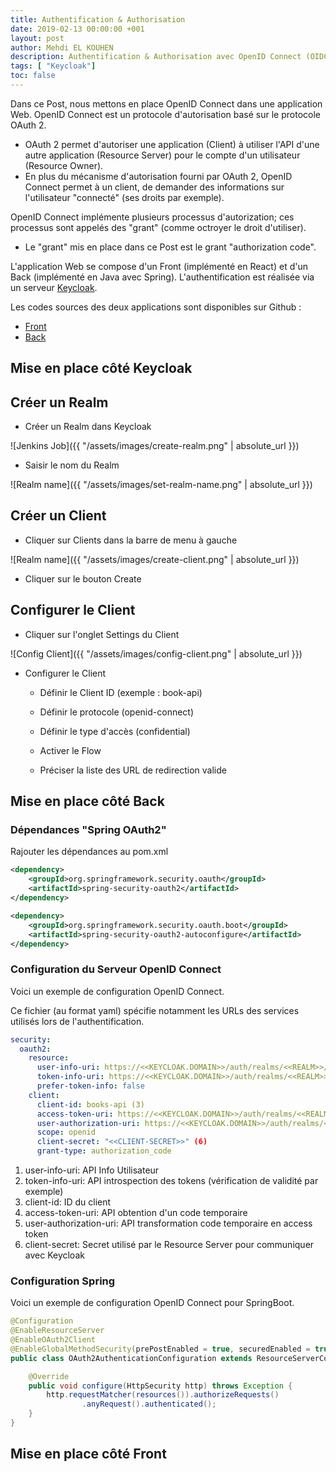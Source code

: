 ```yaml
---
title: Authentification & Authorisation
date: 2019-02-13 00:00:00 +001
layout: post
author: Mehdi EL KOUHEN
description: Authentification & Authorisation avec OpenID Connect (OIDC)
tags: [ "Keycloak"]
toc: false
---
```


Dans ce Post, nous mettons en place OpenID Connect dans une application Web. OpenID Connect est un protocole d'autorisation basé sur le protocole OAuth 2.

* OAuth 2 permet d'autoriser une application (Client) à utiliser l'API d'une autre application (Resource Server) pour le compte d'un utilisateur (Resource Owner).
* En plus du mécanisme d'autorisation fourni par OAuth 2, OpenID Connect permet à un client, de demander des informations sur l'utilisateur "connecté" (ses droits par exemple).

OpenID Connect implémente plusieurs processus d'autorization; ces processus sont appelés des "grant" (comme octroyer le droit d'utiliser).

* Le "grant" mis en place dans ce Post est le grant "authorization code".

L'application Web se compose d'un Front (implémenté en React) et d'un Back (implémenté en Java avec Spring). L'authentification est réalisée via un serveur [Keycloak](https://www.keycloak.org/).

Les codes sources des deux applications sont disponibles sur Github :

* [Front](https://github.com/SofteamOuest-Opus/books-gui)
* [Back](https://github.com/SofteamOuest-Opus/books-api)

## Mise en place côté Keycloak

## Créer un Realm

* Créer un Realm dans Keycloak

![Jenkins Job]({{ "/assets/images/create-realm.png" | absolute_url }})

* Saisir le nom du Realm 

![Realm name]({{ "/assets/images/set-realm-name.png" | absolute_url }})

## Créer un Client

* Cliquer sur Clients dans la barre de menu à gauche

![Realm name]({{ "/assets/images/create-client.png" | absolute_url }})

* Cliquer sur le bouton Create

## Configurer le Client

* Cliquer sur l'onglet Settings du Client

![Config Client]({{ "/assets/images/config-client.png" | absolute_url }})

* Configurer le Client

  * Définir le Client ID (exemple : book-api)

  * Définir le protocole (openid-connect)

  * Définir le type d'accès (confidential)

  * Activer le Flow  

  * Préciser la liste des URL de redirection valide

## Mise en place côté Back

### Dépendances "Spring OAuth2"

Rajouter les dépendances au pom.xml

````xml
<dependency>
    <groupId>org.springframework.security.oauth</groupId>
    <artifactId>spring-security-oauth2</artifactId>
</dependency>

<dependency>
    <groupId>org.springframework.security.oauth.boot</groupId>
    <artifactId>spring-security-oauth2-autoconfigure</artifactId>
</dependency>
````

### Configuration du Serveur OpenID Connect

Voici un exemple de configuration OpenID Connect.

Ce fichier (au format yaml) spécifie notamment les URLs des services utilisés lors de l'authentification.

````yaml
security:
  oauth2:
    resource:
      user-info-uri: https://<<KEYCLOAK.DOMAIN>>/auth/realms/<<REALM>>/protocol/openid-connect/userinfo (1)
      token-info-uri: https://<<KEYCLOAK.DOMAIN>>/auth/realms/<<REALM>>/protocol/openid-connect/token/introspect (2)
      prefer-token-info: false
    client:
      client-id: books-api (3)
      access-token-uri: https://<<KEYCLOAK.DOMAIN>>/auth/realms/<<REALM>>/protocol/openid-connect/token (4)
      user-authorization-uri: https://<<KEYCLOAK.DOMAIN>>/auth/realms/<<REALM>>/protocol/openid-connect/auth (5)
      scope: openid
      client-secret: "<<CLIENT-SECRET>>" (6)
      grant-type: authorization_code
````

1. user-info-uri: API Info Utilisateur
2. token-info-uri: API introspection des tokens (vérification de validité par exemple)
3. client-id: ID du client
4. access-token-uri: API obtention d'un code temporaire
5. user-authorization-uri: API transformation code temporaire en access token
6. client-secret: Secret utilisé par le Resource Server pour communiquer avec Keycloak

### Configuration Spring

Voici un exemple de configuration OpenID Connect pour SpringBoot.

````java
@Configuration
@EnableResourceServer
@EnableOAuth2Client
@EnableGlobalMethodSecurity(prePostEnabled = true, securedEnabled = true)
public class OAuth2AuthenticationConfiguration extends ResourceServerConfigurerAdapter {

    @Override
    public void configure(HttpSecurity http) throws Exception {
        http.requestMatcher(resources()).authorizeRequests()
                .anyRequest().authenticated();
    }
}
````

## Mise en place côté Front